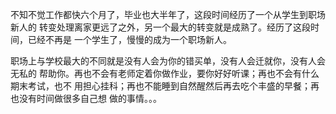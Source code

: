 不知不觉工作都快六个月了，毕业也大半年了，这段时间经历了一个从学生到职场新人的
转变处理离家更远了之外，另一个最大的转变就是成熟了。经历了这段时间，已经不再是
一个学生了，慢慢的成为一个职场新人。

职场上与学校最大的不同就是没有人会为你的错买单，没有人会迁就你，没有人会无私的
帮助你。再也不会有老师定着你做作业，要你好好听课；再也不会有什么期末考试，也不
用担心挂科；再也不能睡到自然醒然后再去吃个丰盛的早餐；再也没有时间做很多自己想
做的事情。。。